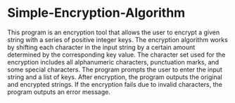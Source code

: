 # Simple-Encryption-Algorithm
This program is an encryption tool that allows the user to encrypt a given string with a series of positive integer keys. The encryption algorithm works by shifting each character in the input string by a certain amount determined by the corresponding key value. The character set used for the encryption includes all alphanumeric characters, punctuation marks, and some special characters. The program prompts the user to enter the input string and a list of keys. After encryption, the program outputs the original and encrypted strings. If the encryption fails due to invalid characters, the program outputs an error message.
